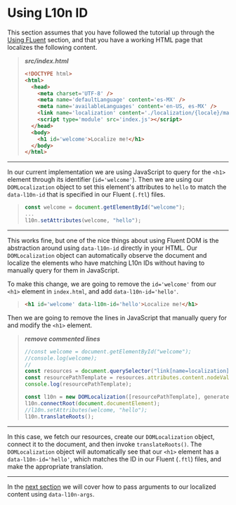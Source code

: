 # Using L10n ID

This section assumes that you have followed the tutorial up through the [Using FLuent](./using-fluent.md) section, and that you have a working HTML page that localizes the following content.
> **_src/index.html_**
> ```HTML
> <!DOCTYPE html>
> <html>
>   <head>
>     <meta charset='UTF-8' />
>     <meta name='defaultLanguage' content='es-MX' />
>     <meta name='availableLanguages' content='en-US, es-MX' />
>     <link name='localization' content='./localization/{locale}/main.ftl' />
>     <script type='module' src='index.js'></script>
>   </head>
>   <body>
>     <h1 id='welcome'>Localize me!</h1>
>   </body>
> </html>
> ```

---

In our current implementation we are using JavaScript to query for the `<h1>` element through its identifier (`id='welcome'`). Then we are using our `DOMLocalization` object to set this element's attributes to `hello` to match the `data-l10n-id` that is specified in our Fluent (`.ftl`) files.
> ```JavaScript
> const welcome = document.getElementById("welcome");
> ...
> l10n.setAttributes(welcome, "hello");
> ```

---

This works fine, but one of the nice things about using Fluent DOM is the abstraction around using `data-l10n-id` directly in your HTML. Our `DOMLocalization` object can automatically observe the document and localize the elements who have matching L10n IDs without having to manually query for them in JavaScript.

To make this change, we are going to remove the `id='welcome'` from our `<h1>` element in `index.html`, and add `data-l10n-id='hello'`.
> ```HTML
> <h1 id='welcome' data-l10n-id='hello'>Localize me!</h1>
> ```


Then we are going to remove the lines in JavaScript that manually query for and modify the `<h1>` element.
> **_remove commented lines_**
> ```JavaScript
> //const welcome = document.getElementById("welcome");
> //console.log(welcome);
> //
> const resources = document.querySelector("link[name=localization]");
> const resourcePathTemplate = resources.attributes.content.nodeValue;
> console.log(resourcePathTemplate);
>
> const l10n = new DOMLocalization([resourcePathTemplate], generateBundles);
> l10n.connectRoot(document.documentElement);
> //l10n.setAttributes(welcome, "hello");
> l10n.translateRoots();
> ```

---

In this case, we fetch our resources, create our `DOMLocalization` object, connect it to the document, and then invoke `translateRoots()`. The `DOMLocalization` object will automatically see that our `<h1>` element has a `data-l10n-id='hello'`, which matches the ID in our Fluent (`.ftl`) files, and make the appropriate translation.

---

In the [next section](./using-l10n-args.md) we will cover how to pass arguments to our localized content using `data-l10n-args`.
